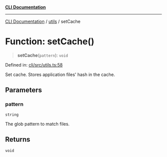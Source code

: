 [**CLI Documentation**](../../README.md)

***

[CLI Documentation](../../README.md) / [utils](../README.md) / setCache

# Function: setCache()

> **setCache**(`pattern`): `void`

Defined in: [cli/src/utils.ts:58](https://github.com/stonemjs/cli/blob/ae332002b2560de84ae3a35accc1d91282bd1543/src/utils.ts#L58)

Set cache.
Stores application files' hash in the cache.

## Parameters

### pattern

`string`

The glob pattern to match files.

## Returns

`void`
